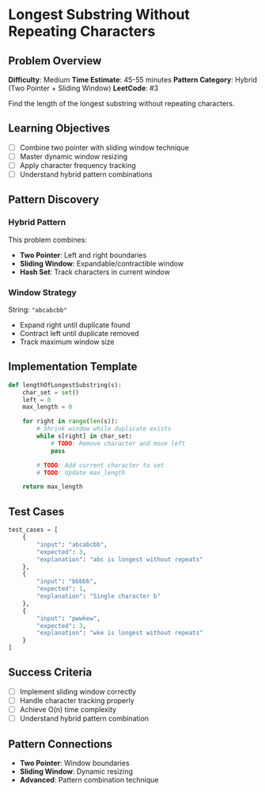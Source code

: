 # Longest Substring Without Repeating Characters

## Problem Overview
**Difficulty**: Medium
**Time Estimate**: 45-55 minutes
**Pattern Category**: Hybrid (Two Pointer + Sliding Window)
**LeetCode**: #3

Find the length of the longest substring without repeating characters.

## Learning Objectives
- [ ] Combine two pointer with sliding window technique
- [ ] Master dynamic window resizing
- [ ] Apply character frequency tracking
- [ ] Understand hybrid pattern combinations

## Pattern Discovery

### Hybrid Pattern
This problem combines:
- **Two Pointer**: Left and right boundaries
- **Sliding Window**: Expandable/contractible window
- **Hash Set**: Track characters in current window

### Window Strategy
String: `"abcabcbb"`
- Expand right until duplicate found
- Contract left until duplicate removed
- Track maximum window size

## Implementation Template
```python
def lengthOfLongestSubstring(s):
    char_set = set()
    left = 0
    max_length = 0

    for right in range(len(s)):
        # Shrink window while duplicate exists
        while s[right] in char_set:
            # TODO: Remove character and move left
            pass

        # TODO: Add current character to set
        # TODO: Update max_length

    return max_length
```

## Test Cases
```python
test_cases = [
    {
        "input": "abcabcbb",
        "expected": 3,
        "explanation": "abc is longest without repeats"
    },
    {
        "input": "bbbbb",
        "expected": 1,
        "explanation": "Single character b"
    },
    {
        "input": "pwwkew",
        "expected": 3,
        "explanation": "wke is longest without repeats"
    }
]
```

## Success Criteria
- [ ] Implement sliding window correctly
- [ ] Handle character tracking properly
- [ ] Achieve O(n) time complexity
- [ ] Understand hybrid pattern combination

## Pattern Connections
- **Two Pointer**: Window boundaries
- **Sliding Window**: Dynamic resizing
- **Advanced**: Pattern combination technique
